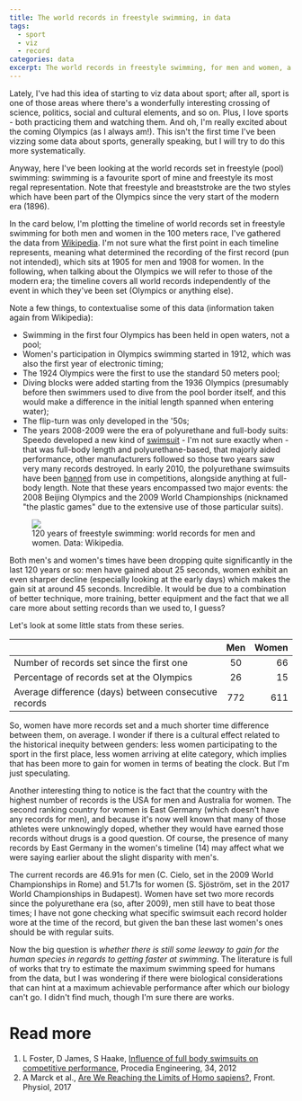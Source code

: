 ```yaml
---
title: The world records in freestyle swimming, in data
tags:
  - sport
  - viz
  - record
categories: data
excerpt: The world records in freestyle swimming, for men and women, a data card.
---
```


Lately, I've had this idea of starting to viz data about sport; after all, sport is one of those areas where there's a wonderfully interesting crossing of science, politics, social and cultural elements, and so on. Plus, I love sports - both practicing them and watching them. And oh, I'm really excited about the coming Olympics (as I always am!). This isn't the first time I've been vizzing some data about sports, generally speaking, but I will try to do this more systematically.

Anyway, here I've been looking at the world records set in freestyle (pool) swimming: swimming is a favourite sport of mine and freestyle its most regal representation. Note that freestyle and breaststroke are the two styles which have been part of the Olympics since the very start of the modern era (1896).

In the card below, I'm plotting the timeline of world records set in freestyle swimming for both men and women in the 100 meters race, I've gathered the data from [Wikipedia](https://en.wikipedia.org/wiki/Category:World_record_progressions_in_swimming). I'm not sure what the first point in each timeline represents, meaning what determined the recording of the first record (pun not intended), which sits at 1905 for men and 1908 for women. In the following, when talking about the Olympics we will refer to those of the modern era; the timeline covers all world records independently of the event in which they've been set (Olympics or anything else).

Note a few things, to contextualise some of this data (information taken again from Wikipedia):
* Swimming in the first four Olympics has been held in open waters, not a pool;
* Women's participation in Olympics swimming started in 1912, which was also the first year of electronic timing;
* The 1924 Olympics were the first to use the standard 50 meters pool;
* Diving blocks were added starting from the 1936 Olympics (presumably before then swimmers used to dive from the pool border itself, and this would make a difference in the initial length spanned when entering water);
* The flip-turn was only developed in the '50s;
* The years 2008-2009 were the era of polyurethane and full-body suits: Speedo developed a new kind of [swimsuit](https://en.wikipedia.org/wiki/LZR_Racer) - I'm not sure exactly when - that was full-body length and polyurethane-based, that majorly aided performance, other manufacturers followed so those two years saw very many records destroyed. In early 2010, the polyurethane swimsuits have been [banned](https://en.wikipedia.org/wiki/High-technology_swimwear_fabric) from use in competitions, alongside anything at full-body length. Note that these years encompassed two major events: the 2008 Beijing Olympics and the 2009 World Championships (nicknamed "the plastic games" due to the extensive use of those particular suits).

<figure class="responsive">
  <img src="{{ site.url }}{{site.posts_images_path}}freestyle-swimming-records.jpg">
  <figcaption>120 years of freestyle swimming: world records for men and women. Data: Wikipedia.</figcaption>
</figure>

Both men's and women's times have been dropping quite significantly in the last 120 years or so: men have gained about 25 seconds, women exhibit an even sharper decline (especially looking at the early days) which makes the gain sit at around 45 seconds. Incredible. It would be due to a combination of better technique, more training, better equipment and the fact that we all care more about setting records than we used to, I guess?

Let's look at some little stats from these series.

|         | Men           | Women  |
| ------------- |:-------------:| -----:|
| Number of records set since the first one      | 50 | 66 |
| Percentage of records set at the Olympics     |   26    |   15 |
| Average difference (days) between consecutive records | 772      |    611 |

So, women have more records set and a much shorter time difference between them, on average. I wonder if there is a cultural effect related to the historical inequity between genders: less women participating to the sport in the first place, less women arriving at elite category, which implies that has been more to gain for women in terms of beating the clock. But I'm just speculating.

Another interesting thing to notice is the fact that the country with the highest number of records is the USA for men and Australia for women. The second ranking country for women is East Germany (which doesn't have any records for men), and because it's now well known that many of those athletes were unknowingly doped, whether they would have earned those records without drugs is a good question. Of course, the presence of many records by East Germany in the women's timeline (14) may affect what we were saying earlier about the slight disparity with men's.

The current records are 46.91s for men (C. Cielo, set in the 2009 World Championships in Rome) and 51.71s for women (S. Sjöström, set in the 2017 World Championships in Budapest). Women have set two more records since the polyurethane era (so, after 2009), men still have to beat those times; I have not gone checking what specific swimsuit each record holder wore at the time of the record, but given the ban these last women's ones should be with regular suits.

Now the big question is *whether there is still some leeway to gain for the human species in regards to getting faster at swimming*. The literature is full of works that try to estimate the maximum swimming speed for humans from the data, but I was wondering if there were biological considerations that can hint at a maximum achievable performance after which our biology can't go. I didn't find much, though I'm sure there are works.


# Read more

1. L Foster, D James, S Haake, [Influence of full body swimsuits on competitive performance](sciencedirect.com/science/article/pii/S1877705812017341), Procedia Engineering, 34, 2012
2. A Marck et al., [Are We Reaching the Limits of Homo sapiens?](https://www.frontiersin.org/articles/10.3389/fphys.2017.00812/full), Front. Physiol, 2017
